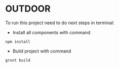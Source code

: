 # OUTDOOR

To run this project need to do next steps in terminal:
- Install all components with command
```
npm install
```
- Build project with command
```
grunt build
```